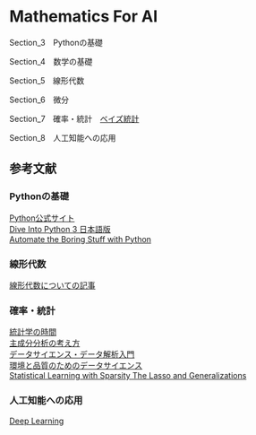 # Mathematics For AI

Section_3　Pythonの基礎

Section_4　数学の基礎

Section_5　線形代数

Section_6　微分

Section_7　確率・統計　[ベイズ統計](https://github.com/yukinaga/bayesian_statistics)

Section_8　人工知能への応用

## 参考文献
### Pythonの基礎
[Python公式サイト](https://www.python.org/)  
[Dive Into Python 3 日本語版](http://diveintopython3-ja.rdy.jp/)  
[Automate the Boring Stuff with Python](https://automatetheboringstuff.com/)
### 線形代数
[線形代数についての記事](https://org-technology.com/categories/xian-xing-dai-shu.html)
### 確率・統計
[統計学の時間](https://bellcurve.jp/statistics/course/#step1)  
[主成分分析の考え方](https://logics-of-blue.com/principal-components-analysis/)  
[データサイエンス・データ解析入門](https://www.stat.go.jp/teacher/comp-learn-04.html)  
[環境と品質のためのデータサイエンス](http://data-science.tokyo/)  
[Statistical Learning with Sparsity The Lasso and Generalizations](https://web.stanford.edu/~hastie/StatLearnSparsity_files/SLS.pdf)  
### 人工知能への応用  
[Deep Learning](https://www.deeplearningbook.org/)
